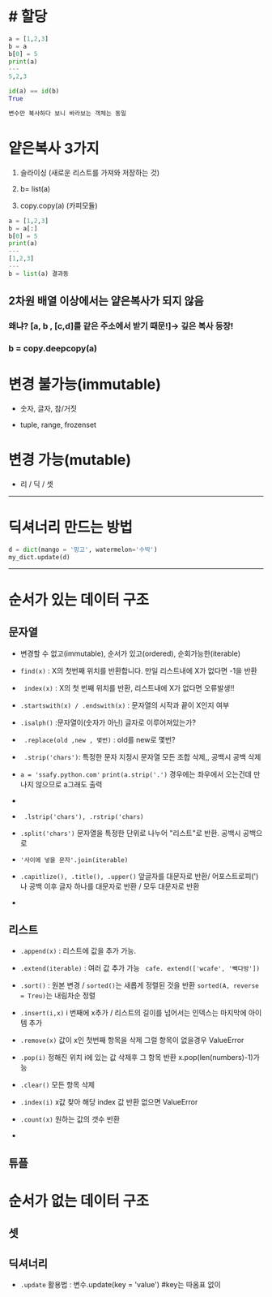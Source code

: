 # # 할당

```python
a = [1,2,3]
b = a
b[0] = 5
print(a)
---
5,2,3

id(a) == id(b)
True

변수만 복사하다 보니 바라보는 객체는 동일
```

# 얕은복사 3가지

1. 슬라이싱 (새로운 리스트를 가져와 저장하는 것)

2. b= list(a)

3. copy.copy(a)   (카피모듈)

```python
a = [1,2,3]
b = a[:]
b[0] = 5
print(a)
---
[1,2,3]
---
b = list(a) 결과동
```

## 2차원 배열 이상에서는 얕은복사가 되지 않음

### 왜냐? [a, b , [c,d]를 같은 주소에서 받기 때문!]-> 깊은 복사 등장!

### b = copy.deepcopy(a)

# 변경 불가능(immutable)

- 숫자, 글자, 참/거짓

- tuple, range, frozenset

# 변경 가능(mutable)

- 리 / 딕 / 셋

---

# 딕셔너리 만드는 방법

```python
d = dict(mango = '망고', watermelon='수박')
my_dict.update(d)
```

---

# 순서가 있는 데이터 구조

## 문자열

- 변경할 수 없고(immutable), 순서가 있고(ordered), 순회가능한(iterable)

- `` find(x) `` : X의 첫번째 위치를 반환합니다. 만일 리스트내에  X가 없다면 -1을 반환

- ` index(x)` : X의 첫 번째 위치를 반환, 리스트내에 X가 없다면 오류발생!!

- ` .startswith(x) / .endswith(x) ` : 문자열의 시작과 끝이 X인지 여부

- ` .isalph() ` :문자열이(숫자가 아닌) 글자로 이루어져있는가?

- ` .replace(old ,new , 몇번)` : old를 new로 몇번?

- ` .strip('chars')`: 특정한 문자 지정시 문자열 모든 조합 삭제,, 공백시 공백 삭제

- `a = 'ssafy.python.com'` `print(a.strip('.')` 경우에는 좌우에서 오는건데 만나지 않으므로 a그래도 출력

- 

- ` .lstrip('chars'), .rstrip('chars)`

- `.split('chars')` 문자열을 특정한 단위로 나누어 "리스트"로 반환. 공백시 공백으로

- `'사이에 넣을 문자'.join(iterable)`

- `.capitlize(), .title(), .upper()` 앞글자를 대문자로 반환/ 어포스트로피(')나 공백 이후 글자 하나를 대문자로 반환 / 모두 대문자로 반환

- 

## 리스트

- `.append(x)` : 리스트에 값을 추가 가능.

- `.extend(iterable)` : 여러 값 추가 가능 ` cafe. extend(['wcafe', '빽다방'])`

- `.sort()` : 원본 변경 / `sorted()`는 새롭게 정렬된 것을 반환 `sorted(A, reverse = Treu)`는 내림차순 정렬

- `.insert(i,x)` i 번째에 x추가 / 리스트의 길이를 넘어서는 인덱스는 마지막에 아이템 추가

- `.remove(x)` 값이 x인 첫번째 항목을 삭제 그럴 항목이 없을경우 ValueError

- `.pop(i)` 정해진 위치 i에 있는 값 삭제후 그 항목 반환 x.pop(len(numbers)-1)가능

- `.clear()` 모든 항목 삭제

- `.index(i)` x값 찾아 해당 index 값 반환 없으면 ValueError

- `.count(x)` 원하는 값의 갯수 반환

- 

## 튜플

# 순서가 없는 데이터 구조

## 셋

## 딕셔너리

- ` .update ` 활용법 :   변수.update(key = 'value') #key는 따옴표 없이
